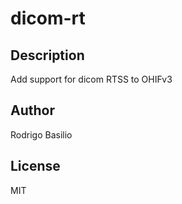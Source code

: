 # dicom-rt 
## Description 
Add support for dicom RTSS to OHIFv3  
## Author 
Rodrigo Basilio 
## License 
MIT